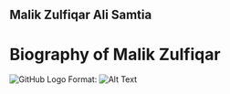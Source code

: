 ## Malik Zulfiqar Ali Samtia

# Biography of Malik Zulfiqar



![GitHub Logo](/images/logo.png)
Format: ![Alt Text](https://scontent.fkhi11-1.fna.fbcdn.net/v/t1.0-9/103544996_3025678654179569_4455369250221416747_n.jpg?_nc_cat=108&ccb=2&_nc_sid=09cbfe&_nc_ohc=Fr0oouE2Zl8AX_TVB1j&_nc_ht=scontent.fkhi11-1.fna&oh=d84540b59145e77d12df987b1420a134&oe=5FC70007)
